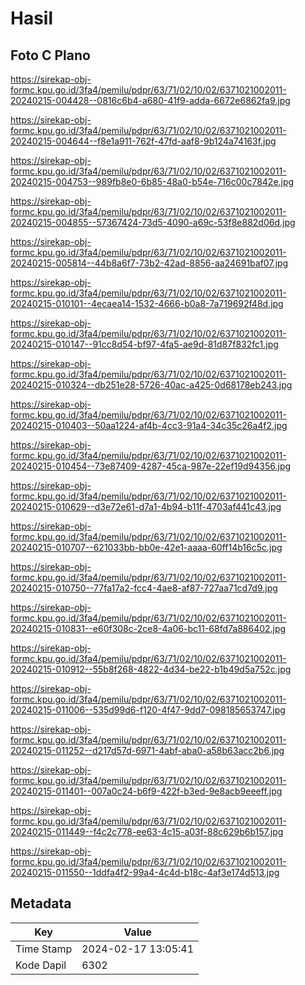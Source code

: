 # Hasil

## Foto C Plano

https://sirekap-obj-formc.kpu.go.id/3fa4/pemilu/pdpr/63/71/02/10/02/6371021002011-20240215-004428--0816c6b4-a680-41f9-adda-6672e6862fa9.jpg

https://sirekap-obj-formc.kpu.go.id/3fa4/pemilu/pdpr/63/71/02/10/02/6371021002011-20240215-004644--f8e1a911-762f-47fd-aaf8-9b124a74163f.jpg

https://sirekap-obj-formc.kpu.go.id/3fa4/pemilu/pdpr/63/71/02/10/02/6371021002011-20240215-004753--989fb8e0-6b85-48a0-b54e-716c00c7842e.jpg

https://sirekap-obj-formc.kpu.go.id/3fa4/pemilu/pdpr/63/71/02/10/02/6371021002011-20240215-004855--57367424-73d5-4090-a69c-53f8e882d06d.jpg

https://sirekap-obj-formc.kpu.go.id/3fa4/pemilu/pdpr/63/71/02/10/02/6371021002011-20240215-005814--44b8a6f7-73b2-42ad-8856-aa24691baf07.jpg

https://sirekap-obj-formc.kpu.go.id/3fa4/pemilu/pdpr/63/71/02/10/02/6371021002011-20240215-010101--4ecaea14-1532-4666-b0a8-7a719692f48d.jpg

https://sirekap-obj-formc.kpu.go.id/3fa4/pemilu/pdpr/63/71/02/10/02/6371021002011-20240215-010147--91cc8d54-bf97-4fa5-ae9d-81d87f832fc1.jpg

https://sirekap-obj-formc.kpu.go.id/3fa4/pemilu/pdpr/63/71/02/10/02/6371021002011-20240215-010324--db251e28-5726-40ac-a425-0d68178eb243.jpg

https://sirekap-obj-formc.kpu.go.id/3fa4/pemilu/pdpr/63/71/02/10/02/6371021002011-20240215-010403--50aa1224-af4b-4cc3-91a4-34c35c26a4f2.jpg

https://sirekap-obj-formc.kpu.go.id/3fa4/pemilu/pdpr/63/71/02/10/02/6371021002011-20240215-010454--73e87409-4287-45ca-987e-22ef19d94356.jpg

https://sirekap-obj-formc.kpu.go.id/3fa4/pemilu/pdpr/63/71/02/10/02/6371021002011-20240215-010629--d3e72e61-d7a1-4b94-b11f-4703af441c43.jpg

https://sirekap-obj-formc.kpu.go.id/3fa4/pemilu/pdpr/63/71/02/10/02/6371021002011-20240215-010707--621033bb-bb0e-42e1-aaaa-60ff14b16c5c.jpg

https://sirekap-obj-formc.kpu.go.id/3fa4/pemilu/pdpr/63/71/02/10/02/6371021002011-20240215-010750--77fa17a2-fcc4-4ae8-af87-727aa71cd7d9.jpg

https://sirekap-obj-formc.kpu.go.id/3fa4/pemilu/pdpr/63/71/02/10/02/6371021002011-20240215-010831--e60f308c-2ce8-4a06-bc11-68fd7a886402.jpg

https://sirekap-obj-formc.kpu.go.id/3fa4/pemilu/pdpr/63/71/02/10/02/6371021002011-20240215-010912--55b8f268-4822-4d34-be22-b1b49d5a752c.jpg

https://sirekap-obj-formc.kpu.go.id/3fa4/pemilu/pdpr/63/71/02/10/02/6371021002011-20240215-011006--535d99d6-f120-4f47-9dd7-098185653747.jpg

https://sirekap-obj-formc.kpu.go.id/3fa4/pemilu/pdpr/63/71/02/10/02/6371021002011-20240215-011252--d217d57d-6971-4abf-aba0-a58b63acc2b6.jpg

https://sirekap-obj-formc.kpu.go.id/3fa4/pemilu/pdpr/63/71/02/10/02/6371021002011-20240215-011401--007a0c24-b6f9-422f-b3ed-9e8acb9eeeff.jpg

https://sirekap-obj-formc.kpu.go.id/3fa4/pemilu/pdpr/63/71/02/10/02/6371021002011-20240215-011449--f4c2c778-ee63-4c15-a03f-88c629b6b157.jpg

https://sirekap-obj-formc.kpu.go.id/3fa4/pemilu/pdpr/63/71/02/10/02/6371021002011-20240215-011550--1ddfa4f2-99a4-4c4d-b18c-4af3e174d513.jpg


## Metadata

| Key        | Value               |
| ---------- | ------------------- |
| Time Stamp | 2024-02-17 13:05:41 |
| Kode Dapil | 6302                |




